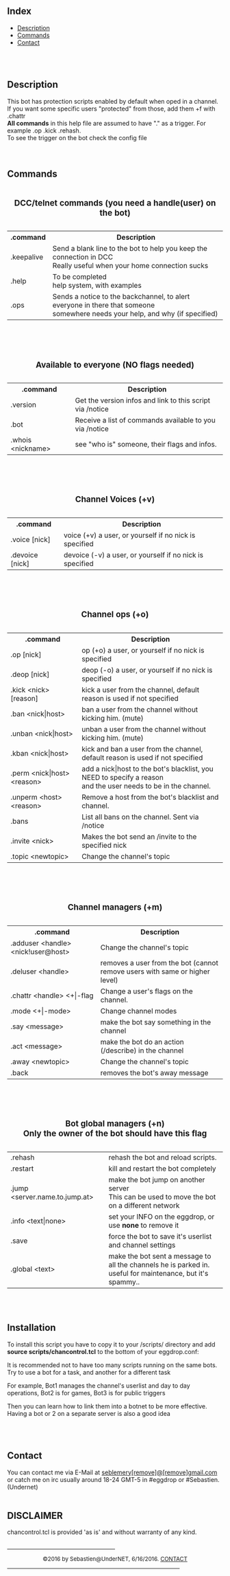 <html>
<title>chancontrol.tcl help file - PLEASE, keep in mind, this is a work in progess</title>
<h2>Index</h2>
<ul>
<li><a href="#description">Description</a>
<li><a href="#commands">Commands</a>
<li><a href="#contact">Contact</a>
</ul>
<br>
<br>

<a name="description"><h2>Description</h2></a>
This bot has protection scripts enabled by default when oped in a channel. <br>
If you want some specific users "protected" from those, add them +f with .chattr<br>
<b>All commands</b> in this help file are assumed to have "." as a trigger. For example .op .kick .rehash.<br>
To see the trigger on the bot check the config file<br></h4>
<br>
<br>
<a name="commands"><h2>Commands</h2></a>
<table "id="t01"> 
<caption><h3>DCC/telnet commands (you need a handle(user) on the bot)</h3></caption>
  <tr>
    <th><b>.command</b></th>
    <th><b>Description</b></th>
  </tr>
  <tr>
    <td>.keepalive</td>
    <td>Send a blank line to the bot to help you keep the connection in DCC<br>Really useful when your home connection sucks</td>
  </tr>
  <tr>
    <td>.help</td>
    <td>To be completed<br>help system, with examples</td>
  </tr>
  <tr>
    <td>.ops <text></td>
    <td>Sends a notice to the backchannel, to alert everyone in there that someone<br> somewhere needs your help, and why (if specified)</td>
  </tr>
</table>
<br>
<br>
<table "id="t01"> 
<caption><h3>Available to everyone (NO flags needed)</h3></caption>
  <tr>
    <th><b>.command</b></th>
    <th><b>Description</b></th>
  </tr>
  <tr>
    <td>.version</td>
    <td>Get the version infos and link to this script via /notice</td>
  </tr>
  <tr>
    <td>.bot</td>
    <td>Receive a list of commands available to you via /notice</td>
  </tr>
  <tr>
    <td>.whois &lt;nickname&gt;</td>
    <td>see "who is" someone, their flags and infos.</td>
  </tr>
</table>
<br>
<br>
<table "id="t01">
<caption><h3>Channel Voices (+v)</h3></caption>
  <tr>
    <th><b>.command</b></th>
    <th><b>Description</b></th>
  </tr>
  <tr>
    <td>.voice [nick]</td>
    <td>voice (+v) a user, or yourself if no nick is specified</td>
  </tr>
  <tr>
    <td>.devoice [nick]</td>
    <td>devoice (-v) a user, or yourself if no nick is specified</td>
  </tr>
</table>
<br>
<br>
<table "id="t01">
<caption><h3>Channel ops (+o)</h3></caption>
  <tr>
    <th><b>.command</b></th>
    <th><b>Description</b></th>
  </tr>
  <tr>
    <td>.op [nick]</td>
    <td>op (+o) a user, or yourself if no nick is specified</td>
  </tr>
  <tr>
    <td>.deop [nick]</td>
    <td>deop (-o) a user, or yourself if no nick is specified</td>
  </tr>
  <tr>
    <td>.kick &lt;nick&gt; [reason]</td>
    <td>kick a user from the channel, default reason is used if not specified</td>
  </tr>
  <tr>
    <td>.ban &lt;nick|host&gt;</td>
    <td>ban a user from the channel without kicking him. (mute)</td>
  </tr>
  <tr>
    <td>.unban &lt;nick|host&gt;</td>
    <td>unban a user from the channel without kicking him. (mute)</td>
  </tr>
  <tr>
    <td>.kban &lt;nick|host&gt;</td>
    <td>kick and ban a user from the channel, default reason is used if not specified</td>
  </tr>
  <tr>
    <td>.perm &lt;nick|host&gt; &lt;reason&gt; </td>
    <td>add a nick|host to the bot's blacklist, you NEED to specify a reason<br>and the user needs to be in the channel.</td>
  </tr>
  <tr>
    <td>.unperm &lt;host&gt; &lt;reason&gt; </td>
    <td>Remove a host from the bot's blacklist and channel. </td>
  </tr>
  <tr>
    <td>.bans</td>
    <td>List all bans on the channel. Sent via /notice</td>
  </tr>
  <tr>
    <td>.invite &lt;nick&gt;</td>
    <td>Makes the bot send an /invite to the specified nick</td>
  </tr>
  <tr>
    <td>.topic &lt;newtopic&gt;</td>
    <td>Change the channel's topic</td>
  </tr>
</table>
<br>
<br>
<table "id="t01">
<caption><h3>Channel managers (+m)</h3></caption>
  <tr>
    <th><b>.command</b></th>
    <th><b>Description</b></th>
  </tr>
  <tr>
    <td>.adduser &lt;handle&gt; &lt;nick!user@host&gt;</td>
    <td>Change the channel's topic</td>
  </tr>
  <tr>
    <td>.deluser &lt;handle&gt;</td>
    <td>removes a user from the bot (cannot remove users with same or higher level)</td>
  </tr>
  <tr>
    <td>.chattr &lt;handle&gt; &lt;+|-flag</td>
    <td>Change a user's flags on the channel.</td>
  </tr>
  <tr>
    <td>.mode &lt;+|-mode&gt;</td>
    <td>Change channel modes</td>
  </tr>
  <tr>
    <td>.say &lt;message&gt;</td>
    <td>make the bot say something in the channel</td>
  </tr>
  <tr>
    <td>.act &lt;message&gt;</td>
    <td>make the bot do an action (/describe) in the channel</td>
  </tr>
  <tr>
    <td>.away &lt;newtopic&gt;</td>
    <td>Change the channel's topic</td>
  </tr>
  <tr>
    <td>.back</td>
    <td>removes the bot's away message</td>
  </tr>
</table>
<br>
<br>
<table "id="t01">
<caption><h3>Bot global managers (+n)<br>Only the owner of the bot should have this flag</h3></caption>
  <tr>
    <td>.rehash</td>
    <td>rehash the bot and reload scripts.</td>
  </tr>
  <tr>
    <td>.restart</td>
    <td>kill and restart the bot completely</td>
  </tr>
  <tr>
    <td>.jump &lt;server.name.to.jump.at&gt;</td>
    <td>make the bot jump on another server<br>This can be used to move the bot on a different network</td>
  </tr>
  <tr>
    <td>.info &lt;text|none&gt;</td>
    <td>set your INFO on the eggdrop, or use <b>none</b> to remove it</td>
  </tr>
  <tr>
    <td>.save</td>
    <td>force the bot to save it's userlist and channel settings</td>
  </tr>
  <tr>
    <td>.global &lt;text&gt;</td>
    <td>make the bot sent a message to all the channels he is parked in.<br>useful for maintenance, but it's spammy..</td>
  </tr>
</table>
<br>
<br>
<a name="installation"><h2>Installation</h2></a>
To install this script you have to copy it to your /scripts/ directory and add <b>source scripts/chancontrol.tcl</b> to the bottom of your eggdrop.conf:<p>
It is recommended not to have too many scripts running on the same bots. Try to use a bot for a task, and another for a different task<p>
For example, Bot1 manages the channel's userlist and day to day operations, Bot2 is for games, Bot3 is for public triggers<p>
Then you can learn how to link them into a botnet to be more effective. Having a bot or 2 on a separate server is also a good idea<p>
<br>
<br>
<a name="contact"><h2>Contact</h2></a>
You can contact me via E-Mail at <a href="mailto:seblemery@gmail.com">seblemery[remove]@[remove]gmail.com</a><br>or catch me on irc usually around 18-24 GMT-5 in #eggdrop or #Sebastien. (Undernet)
<br>
<br>
<a name="disclaimer"><h2>DISCLAIMER</h2></a>
chancontrol.tcl is provided 'as is' and without warranty of any kind.
<br>
<br>
<hr align="CENTER" width="50%">
<center><font size="-1">&copy;2016 by Sebastien@UnderNET, 6/16/2016. <A href="#contact">CONTACT</A></font></center>
<hr align="CENTER" width="80%">
</td></tr>
</body>
</html>
</b>
